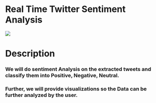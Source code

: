 # Real Time Twitter Sentiment Analysis
![](https://monkeylearn.com/static/6700dcab9bcc691104dd0d794f6e7ef4/Sentiment-analysis-of-Twitter-Social.png)

# Description
### We will do sentiment Analysis on the extracted tweets and classify them into Positive, Negative, Neutral.
### Further, we will provide visualizations so the Data can be further analyzed by the user.


